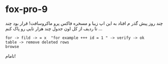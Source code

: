 # fox-pro-9
چند روز پیش گذر م افتاد به این اپ زیبا و مسخره فاکس پرو ماکروسافت!
قرار بود چند تا ردیف از کل اون جدول چند هزار تایی رو پاک کنم ...

```table -> delete recorde
for -> fild -> = x  "for example +++ id = 1 " -> verify -> ok
table -> remove deleted rows
browse
```

تامام!

